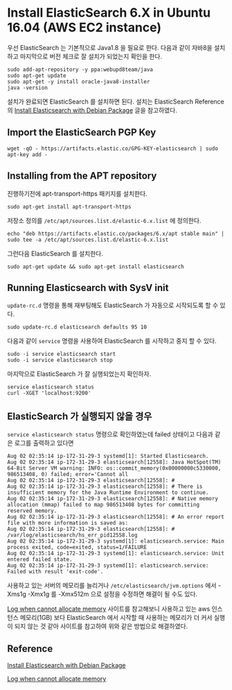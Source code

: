 # Install ElasticSearch 6.X in Ubuntu 16.04 (AWS EC2 instance)

우선 ElasticSearch 는 기본적으로 Java1.8 을 필요로 한다. 다음과 같이 자바8을 설치하고 마지막으로 버전 체크로 잘 설치가 되었는지 확인을 한다.

~~~
sudo add-apt-repository -y ppa:webupd8team/java
sudo apt-get update
sudo apt-get -y install oracle-java8-installer
java -version 
~~~

설치가 완료되면 ElasticSearch 를 설치하면 된다. 설치는 ElasticSearch Reference 의 [Install Elasticsearch with Debian Package](https://www.elastic.co/guide/en/elasticsearch/reference/current/deb.html#deb-running-init) 글을 참고하였다.

## Import the ElasticSearch PGP Key

~~~
wget -qO - https://artifacts.elastic.co/GPG-KEY-elasticsearch | sudo apt-key add -
~~~

## Installing from the APT repository

진행하기전에 apt-transport-https 패키지를 설치한다.

~~~
sudo apt-get install apt-transport-https
~~~

저장소 정의를 `/etc/apt/sources.list.d/elastic-6.x.list` 에 정의한다.

~~~
echo "deb https://artifacts.elastic.co/packages/6.x/apt stable main" | sudo tee -a /etc/apt/sources.list.d/elastic-6.x.list
~~~

그런다음 ElasticSearch 를 설치한다.

~~~
sudo apt-get update && sudo apt-get install elasticsearch
~~~

## Running Elasticsearch with SysV init

`update-rc.d` 명령을 통해 재부팅해도 ElasticSearch 가 자동으로 시작되도록 할 수 있다.

~~~
sudo update-rc.d elasticsearch defaults 95 10
~~~

다음과 같이 `service` 명령을 사용하여 ElasticSearch 를 시작하고 중지 할 수 있다.

~~~
sudo -i service elasticsearch start
sudo -i service elasticsearch stop
~~~

마지막으로 ElasticSearch 가 잘 실행되었는지 확인하자.

~~~
service elasticsearch status
curl -XGET 'localhost:9200'
~~~


## ElasticSearch 가 실행되지 않을 경우

`service elasticsearch status` 명령으로 확인하였는데 failed 상태이고 다음과 같은 로그를 출력하고 있다면 

~~~
Aug 02 02:35:14 ip-172-31-29-3 systemd[1]: Started Elasticsearch.
Aug 02 02:35:14 ip-172-31-29-3 elasticsearch[12558]: Java HotSpot(TM) 64-Bit Server VM warning: INFO: os::commit_memory(0x00000000c5330000, 986513408, 0) failed; error='Cannot all
Aug 02 02:35:14 ip-172-31-29-3 elasticsearch[12558]: #
Aug 02 02:35:14 ip-172-31-29-3 elasticsearch[12558]: # There is insufficient memory for the Java Runtime Environment to continue.
Aug 02 02:35:14 ip-172-31-29-3 elasticsearch[12558]: # Native memory allocation (mmap) failed to map 986513408 bytes for committing reserved memory.
Aug 02 02:35:14 ip-172-31-29-3 elasticsearch[12558]: # An error report file with more information is saved as:
Aug 02 02:35:14 ip-172-31-29-3 elasticsearch[12558]: # /var/log/elasticsearch/hs_err_pid12558.log
Aug 02 02:35:14 ip-172-31-29-3 systemd[1]: elasticsearch.service: Main process exited, code=exited, status=1/FAILURE
Aug 02 02:35:14 ip-172-31-29-3 systemd[1]: elasticsearch.service: Unit entered failed state.
Aug 02 02:35:14 ip-172-31-29-3 systemd[1]: elasticsearch.service: Failed with result 'exit-code'.
~~~

사용하고 있는 서버의 메모리를 늘리거나 `/etc/elasticsearch/jvm.options` 에서 -Xms1g -Xmx1g 를 -Xmx512m 으로 설정을 수정하면 해결이 될 수도 있다.  

[Log when cannot allocate memory]( https://github.com/elastic/elasticsearch/issues/15315) 사이트를 참고해보니 사용하고 있는 aws 인스턴스 메모리(1GB) 보다 ElasticSearch 에서 시작할 때 사용하는 메모리가 더 커서 실행이 되지 않는 것 같아 사이트를 참고하여 위와 같은 방법으로 해결하였다.


## Reference

[Install Elasticsearch with Debian Package](https://www.elastic.co/guide/en/elasticsearch/reference/current/deb.html#deb-running-init) 

[Log when cannot allocate memory]( https://github.com/elastic/elasticsearch/issues/15315)
